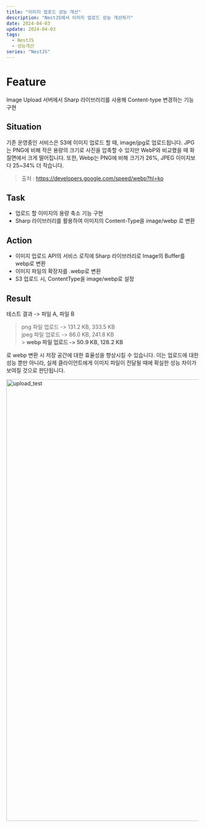 ```yaml
---
title: "이미지 업로드 성능 개선"
description: "NestJS에서 이미지 업로드 성능 개선하기"
date: 2024-04-03
update: 2024-04-03
tags:
  - NestJS
  - 성능개선
series: "NestJS"
---
```


# Feature

Image Upload 서버에서 Sharp 라이브러리를 사용해 Content-type 변경하는 기능 구현

## Situation

기존 운영중인 서비스은 S3에 이미지 업로드 할 때, image/jpg로 업로드됩니다.
JPG는 PNG에 비해 작은 용량의 크기로 사진을 압축할 수 있지만 WebP와 비교했을 때 화질면에서 크게 떨어집니다.
또한, Webp는 PNG에 비해 크기가 26%, JPEG 이미지보다 25~34% 더 작습니다.

> 출처 : https://developers.google.com/speed/webp?hl=ko

## Task

- 업로드 할 이미지의 용량 축소 기능 구현
- Sharp 라이브러리를 활용하여 이미지의 Content-Type을 image/webp 로 변환

## Action

- 이미지 업로드 API의 서비스 로직에 Sharp 라이브러리로 Image의 Buffer를 webp로 변환
- 이미지 파일의 확장자를 .webp로 변환
- S3 업로드 시, ContentType을 image/webp로 설정

## Result

테스트 결과 -> 파일 A, 파일 B

> png 파일 업로드 -> 131.2 KB, 333.5 KB <br>
> jpeg 파일 업로드 -> 86.0 KB, 241.8 KB <br> > **webp 파일 업로드 -> 50.9 KB, 128.2 KB** <br>

로 webp 변환 시 저장 공간에 대한 효율성을 향상시킬 수 있습니다.
이는 업로드에 대한 성능 뿐만 아니라, 실제 클라이언트에게 이미지 파일이 전달될 때에 확실한 성능 차이가 보여질 것으로 판단됩니다.

<img width="1157" alt="upload_test" src="https://github.com/EeeasyCode/nest-study/assets/92606611/e605cf3b-8069-44bd-922d-dc6e3e5d9235">
